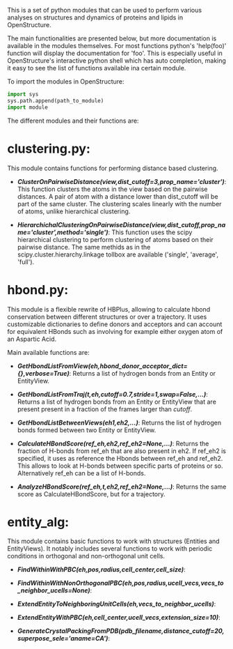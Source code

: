 This is a set of python modules that can be used to perform various analyses 
on structures and dynamics of proteins and lipids in OpenStructure.

The main functionalities are presented below, but more documentation is available
in the modules themselves. For most functions python's 'help(foo)' function will display the
documentation for 'foo'. This is especially useful in OpenStructure's interactive python shell
which has auto completion, making it easy to see the list of functions available ina  certain module.

To import the modules in OpenStructure:

```python
import sys
sys.path.append(path_to_module)
import module
```

The different modules and their functions are:

clustering.py:
=============

This module contains functions for performing distance based clustering.

- ***ClusterOnPairwiseDistance(view,dist_cutoff=3,prop_name='cluster')***:
This function clusters the atoms in the view based on the pairwise distances.
A pair of atom with a distance lower than dist_cutoff will be part of the same cluster.
The clustering scales linearly with the number of atoms, unlike hierarchical clustering.

- ***HierarchichalClusteringOnPairwiseDistance(view,dist_cutoff,prop_name='cluster',method='single')***:
This function uses the scipy hierarchical clustering to perform clustering of atoms based on their
pairwise distance. The same methids as in the scipy.cluster.hierarchy.linkage tollbox are available
('single', 'average', 'full').

hbond.py:
========

This module is a flexible rewrite of HBPlus, allowing to calculate hbond
conservation between different structures or over a trajectory. 
It uses customizable dictionaries to define donors and acceptors and can
account for equivalent HBonds such as involving for example either oxygen atom
of an Aspartic Acid.

Main available functions are:

- ***GetHbondListFromView(eh,hbond_donor_acceptor_dict={},verbose=True)***:
Returns a list of hydrogen bonds from an Entity or EntityView.

- ***GetHbondListFromTraj(t,eh,cutoff=0.7,stride=1,swap=False,...)***:
Returns a list of hydrogen bonds from an Entity or EntityView that are present
present in a fraction of the frames larger than *cutoff*.

- ***GetHbondListBetweenViews(eh1,eh2,...)***:
Returns the list of hydrogen bonds formed between two Entity or EntityView.

- ***CalculateHBondScore(ref_eh,eh2,ref_eh2=None,...)***:
Returns the fraction of H-bonds from ref_eh that are also present in eh2.
If ref_eh2 is specified, it uses as reference the Hbonds between ref_eh and ref_eh2. 
This allows to look at H-bonds between specific parts of proteins or so.
Alternatively ref_eh can be a list of H-bonds.

- ***AnalyzeHBondScore(ref_eh,t,eh2,ref_eh2=None,...)***:
Returns the same score as CalculateHBondScore, but for a trajectory.


entity_alg:
==========

This module contains basic functions to work with structures (Entities and EntityViews).
It notably includes several functions to work with periodic conditions in orthogonal 
and non-orthogonal unit cells.

- ***FindWithinWithPBC(eh,pos,radius,cell_center,cell_size)***:

- ***FindWithinWithNonOrthogonalPBC(eh,pos,radius,ucell_vecs,vecs_to_neighbor_ucells=None)***:

- ***ExtendEntityToNeighboringUnitCells(eh,vecs_to_neighbor_ucells)***:

- ***ExtendEntityWithPBC(eh,cell_center,ucell_vecs,extension_size=10)***:

- ***GenerateCrystalPackingFromPDB(pdb_filename,distance_cutoff=20,superpose_sele='aname=CA')***:

